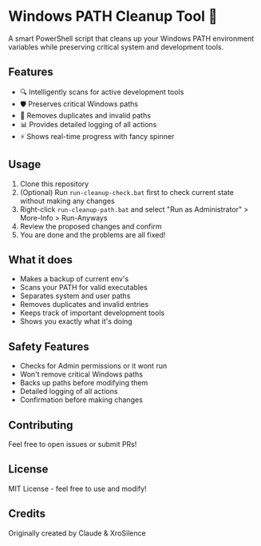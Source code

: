 # Windows PATH Cleanup Tool 🧹

A smart PowerShell script that cleans up your Windows PATH environment variables while preserving critical system and development tools.

## Features
- 🔍 Intelligently scans for active development tools
- 🛡️ Preserves critical Windows paths
- 🧹 Removes duplicates and invalid paths
- 📊 Provides detailed logging of all actions
- ⚡ Shows real-time progress with fancy spinner

## Usage
1. Clone this repository
2. (Optional) Run `run-cleanup-check.bat` first to check current state without making any changes
3. Right-click `run-cleanup-path.bat` and select "Run as Administrator" > More-Info > Run-Anyways
4. Review the proposed changes and confirm 
5. You are done and the problems are all fixed!


## What it does
- Makes a backup of current env's
- Scans your PATH for valid executables
- Separates system and user paths
- Removes duplicates and invalid entries
- Keeps track of important development tools
- Shows you exactly what it's doing

## Safety Features
- Checks for Admin permissions or it wont run 
- Won't remove critical Windows paths
- Backs up paths before modifying them
- Detailed logging of all actions
- Confirmation before making changes

## Contributing
Feel free to open issues or submit PRs!

## License
MIT License - feel free to use and modify!

## Credits
Originally created by Claude & XroSilence
